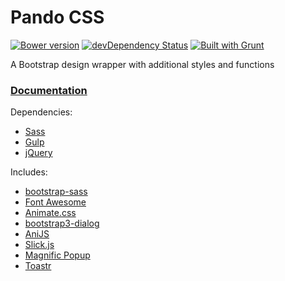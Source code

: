Pando CSS
======

[![Bower version](https://badge.fury.io/bo/pando.svg)](http://badge.fury.io/bo/pando)
[![devDependency Status](https://david-dm.org/wuifdesign/pando/dev-status.svg)](https://david-dm.org/wuifdesign/pando#info=devDependencies)
[![Built with Grunt](https://cdn.gruntjs.com/builtwith.png)](http://gruntjs.com/)

A Bootstrap design wrapper with additional styles and functions

<h3><a href="http://wuifdesign.github.io/pando/" target="_blank">Documentation</a></h3>

Dependencies:
- <a href="https://github.com/nex3/sass" target="_blank">Sass</a>
- <a href="http://gulpjs.com/" target="_blank">Gulp</a>
- <a href="http://jquery.com/" target="_blank">jQuery</a>

Includes:
- <a href="https://github.com/twbs/bootstrap-sass" target="_blank">bootstrap-sass</a>
- <a href="http://fortawesome.github.io/Font-Awesome/" target="_blank">Font Awesome</a>
- <a href="https://github.com/daneden/animate.css" target="_blank">Animate.css</a>
- <a href="http://nakupanda.github.io/bootstrap3-dialog/" target="_blank">bootstrap3-dialog</a>
- <a href="https://github.com/anijs/anijs" target="_blank">AniJS</a>
- <a href="https://github.com/kenwheeler/slick" target="_blank">Slick.js</a>
- <a href="http://dimsemenov.com/plugins/magnific-popup/" target="_blank">Magnific Popup</a>
- <a href="https://github.com/CodeSeven/toastr" target="_blank">Toastr</a>
